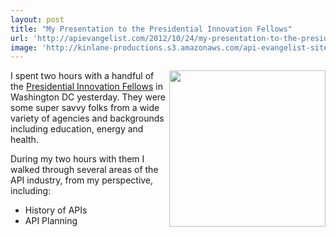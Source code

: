 ```yaml
---
layout: post
title: "My Presentation to the Presidential Innovation Fellows"
url: 'http://apievangelist.com/2012/10/24/my-presentation-to-the-presidential-innovation-fellows/'
image: 'http://kinlane-productions.s3.amazonaws.com/api-evangelist-site/blog/PresidentialInnovationFellows.jpeg'
---
```


<img class="c1" src="https://s3.amazonaws.com/kinlane-productions/api-evangelist/federal-government/innovation-fellows/PresidentialInnovationFellows.jpeg" alt="" width="250" align="right" />

I spent two hours with a handful of the [Presidential Innovation Fellows][1] in Washington DC yesterday. They were some super savvy folks from a wide variety of agencies and backgrounds including education, energy and health.

During my two hours with them I walked through several areas of the API industry, from my perspective, including:

  * History of APIs
  * API Planning

   [1]: http://www.whitehouse.gov/innovationfellows
